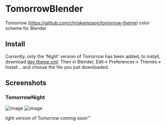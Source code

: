 # TomorrowBlender
Tomorrow (https://github.com/chriskempson/tomorrow-theme) color scheme for Blender
## Install
Currently, only the 'Night' version of Tomorrow has been added; to install, download [dev theme.xml](https://github.com/MetalMantis/TomorrowBlender/blob/main/dev%20theme.xml). Then in Blender, Edit→ Preferences→ Themes→ Install... and choose the file you just downloaded.
## Screenshots
### TomorrowNight
![image](https://user-images.githubusercontent.com/28303596/222924145-ba1e5133-1dc3-409e-8ebd-01b6d702aa4d.png)
![image](https://user-images.githubusercontent.com/28303596/222924202-571fe54e-a144-448b-be5b-048a90d0265e.png)



light version of Tomorrow coming soon:tm: 
